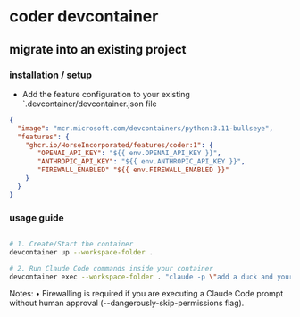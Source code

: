 # coder devcontainer

## migrate into an existing project

### installation / setup

- Add the feature configuration to your existing `.devcontainer/devcontainer.json file

```json
{
  "image": "mcr.microsoft.com/devcontainers/python:3.11-bullseye",
  "features": {
    "ghcr.io/HorseIncorporated/features/coder:1": {
       "OPENAI_API_KEY": "${{ env.OPENAI_API_KEY }}",
       "ANTHROPIC_API_KEY": "${{ env.ANTHROPIC_API_KEY }}",
       "FIREWALL_ENABLED" "${{ env.FIREWALL_ENABLED }}"
    }
  }
}
```

### usage guide

```bash

# 1. Create/Start the container
devcontainer up --workspace-folder .

# 2. Run Claude Code commands inside your container
devcontainer exec --workspace-folder . "claude -p \"add a duck and your github username to README.md. commit to a new branch and create a pull request to main.\" --dangerously-skip-permissions"
```

Notes:
	•	Firewalling is required if you are executing a Claude Code prompt without human approval (--dangerously-skip-permissions flag).
